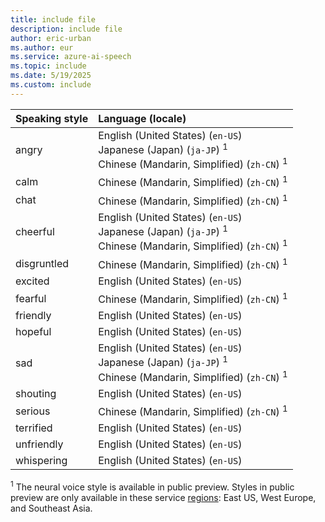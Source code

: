 ```yaml
---
title: include file
description: include file
author: eric-urban
ms.author: eur
ms.service: azure-ai-speech
ms.topic: include
ms.date: 5/19/2025
ms.custom: include
---
```


| Speaking style | Language (locale) |
|:-------------- |:-------- |
| angry       | English (United States) (`en-US`)<br/>Japanese (Japan) (`ja-JP`) <sup>1</sup><br/>Chinese (Mandarin, Simplified) (`zh-CN`) <sup>1</sup> |
| calm        | Chinese (Mandarin, Simplified) (`zh-CN`) <sup>1</sup>|
| chat        | Chinese (Mandarin, Simplified) (`zh-CN`) <sup>1</sup> |
| cheerful    | English (United States) (`en-US`)<br/>Japanese (Japan) (`ja-JP`) <sup>1</sup><br/>Chinese (Mandarin, Simplified) (`zh-CN`) <sup>1</sup>|
| disgruntled | Chinese (Mandarin, Simplified) (`zh-CN`) <sup>1</sup> |
| excited     | English (United States) (`en-US`) |
| fearful     | Chinese (Mandarin, Simplified) (`zh-CN`) <sup>1</sup> |
| friendly    | English (United States) (`en-US`) |
| hopeful     | English (United States) (`en-US`) |
| sad         | English (United States) (`en-US`)<br/>Japanese (Japan) (`ja-JP`) <sup>1</sup><br/>Chinese (Mandarin, Simplified) (`zh-CN`) <sup>1</sup>|
| shouting    | English (United States) (`en-US`) |
| serious     | Chinese (Mandarin, Simplified) (`zh-CN`) <sup>1</sup> |
| terrified   | English (United States) (`en-US`) |
| unfriendly  | English (United States) (`en-US`)|
| whispering  | English (United States) (`en-US`) |

<sup>1</sup> The neural voice style is available in public preview. Styles in public preview are only available in these service [regions](../../../../regions.md): East US, West Europe, and Southeast Asia. 
